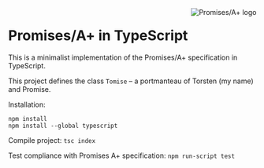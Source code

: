 
<a href="https://promisesaplus.com/">
    <img src="https://promisesaplus.com/assets/logo-small.png" alt="Promises/A+ logo"
         title="Promises/A+ 1.0 compliant" align="right" />
</a>

# Promises/A+ in TypeScript
This is a minimalist implementation of the Promises/A+ specification in TypeScript.

This project defines the class `Tomise` – a portmanteau of Torsten (my name) and Promise.

Installation:
```
npm install
npm install --global typescript
```

Compile project: `tsc index`

Test compliance with Promises A+ specification: `npm run-script test`

